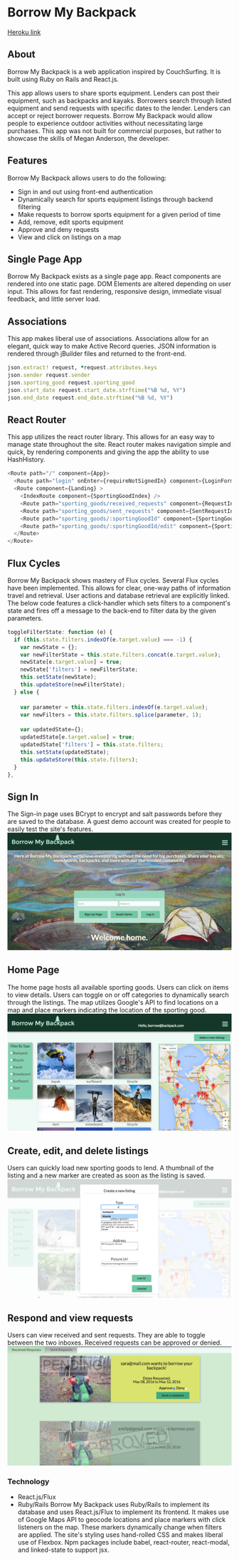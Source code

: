 # Borrow My Backpack

[Heroku link][heroku]

[heroku]: http://borrowmybackpack.site/

## About

Borrow My Backpack is a web application inspired by CouchSurfing. It is built using Ruby on Rails and React.js.

This app allows users to share sports equipment. Lenders can post their equipment, such as backpacks and kayaks. Borrowers search through listed equipment and send requests with specific dates to the lender. Lenders can accept or reject borrower requests. Borrow My Backpack would allow people to experience outdoor activities without necessitating large purchases. This app was not built for commercial purposes, but rather to showcase the skills of Megan Anderson, the developer.

## Features

Borrow My Backpack allows users to do the following:
* Sign in and out using front-end authentication
* Dynamically search for sports equipment listings through backend filtering
* Make requests to borrow sports equipment for a given period of time
* Add, remove, edit sports equipment
* Approve and deny requests
* View and click on listings on a map

## Single Page App
Borrow My Backpack exists as a single page app. React components are rendered into one static page. DOM Elements are altered depending on user input. This allows for fast rendering, responsive design, immediate visual feedback, and little server load.

## Associations
This app makes liberal use of associations. Associations allow for an elegant, quick way to make Active Record queries. JSON information is rendered through jBuilder files and returned to the front-end.
``` ruby
json.extract! request, *request.attributes.keys
json.sender request.sender
json.sporting_good request.sporting_good
json.start_date request.start_date.strftime("%B %d, %Y")
json.end_date request.end_date.strftime("%B %d, %Y")
```
## React Router
This app utilizes the react router library. This allows for an easy way to manage state throughout the site. React router makes navigation simple and quick, by rendering components and giving the app the ability to use HashHistory.

``` javascript
<Route path="/" component={App}>
  <Route path="login" onEnter={requireNotSignedIn} component={LoginForm} />
  <Route component={Landing} >
    <IndexRoute component={SportingGoodIndex} />
    <Route path="sporting_goods/received_requests" component={RequestInbox} />
    <Route path="sporting_goods/sent_requests" component={SentRequestInbox} />
    <Route path="sporting_goods/:sportingGoodId" component={SportingGoodShow} />
    <Route path="sporting_goods/:sportingGoodId/edit" component={SportingGoodEdit} />
  </Route>
</Route>
```
## Flux Cycles
Borrow My Backpack shows mastery of Flux cycles. Several Flux cycles have been implemented. This allows for clear, one-way paths of information travel and retrieval. User actions and database retrieval are explicitly linked. The below code features a click-handler which sets filters to a component's state and fires off a message to the back-end to filter data by the given parameters.
``` javascript
toggleFilterState: function (e) {
  if (this.state.filters.indexOf(e.target.value) === -1) {
    var newState = {};
    var newFilterState = this.state.filters.concat(e.target.value);
    newState[e.target.value] = true;
    newState['filters'] = newFilterState;
    this.setState(newState);
    this.updateStore(newFilterState);
  } else {

    var parameter = this.state.filters.indexOf(e.target.value);
    var newFilters = this.state.filters.splice(parameter, 1);

    var updatedState={};
    updatedState[e.target.value] = true;
    updatedState['filters'] = this.state.filters;
    this.setState(updatedState);
    this.updateStore(this.state.filters);
  }
},
```

## Sign In
The Sign-in page uses BCrypt to encrypt and salt passwords before they are saved to the database. A guest demo account was created for people to easily test the site's features.
![sign-in-screen](https://github.com/and-megan/Borrow-My-Backpack/blob/master/docs/sign-in-screen.png)


## Home Page
The home page hosts all available sporting goods. Users can click on items to view details. Users can toggle on or off categories to dynamically search through the listings. The map utilizes Google's API to find locations on a map and place markers indicating the location of the sporting good.
![home-page](https://github.com/and-megan/Borrow-My-Backpack/blob/master/docs/home-page.png)


## Create, edit, and delete listings
Users can quickly load new sporting goods to lend. A thumbnail of the listing and a new marker are created as soon as the listing is saved.
![new-listing](https://github.com/and-megan/Borrow-My-Backpack/blob/master/docs/new-listing.png)

## Respond and view requests
Users can view received and sent requests. They are able to toggle between the two inboxes. Received requests can be approved or denied.
![request-response](https://github.com/and-megan/Borrow-My-Backpack/blob/master/docs/request-response.png)

### Technology
* React.js/Flux
* Ruby/Rails
Borrow My Backpack uses Ruby/Rails to implement its database and uses React.js/Flux to implement its frontend. It makes use of Google Maps API to geocode locations and place markers with click listeners on the map. These markers dynamically change when filters are applied. The site's styling uses hand-rolled CSS and makes liberal use of Flexbox. Npm packages include babel, react-router, react-modal, and linked-state to support jsx.
